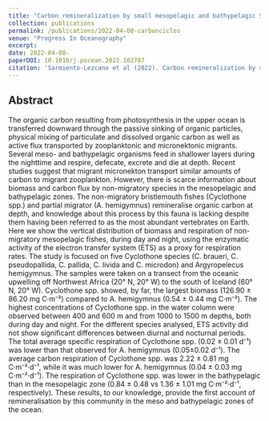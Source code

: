 ```yaml
---
title: "Carbon remineralization by small mesopelagic and bathypelagic Stomiiforms in the Northeast Atlantic Ocean."
collection: publications
permalink: /publications/2022-04-08-carbonciclos
venue: "Progress In Oceanography"
excerpt: 
date: 2022-04-08-
paperDOI: 10.1016/j.pocean.2022.102787
citation: 'Sarmiento-Lezcano et al (2022). Carbon remineralization by small mesopelagic and bathypelagic Stomiiforms in the Northeast Atlantic Ocean. Progress In Oceanography. Volume 203(4):102787,2022. 10.1016/j.pocean.2022.102787'
---
```


## Abstract
The organic carbon resulting from photosynthesis in the upper ocean is transferred downward through the passive sinking of organic particles, physical mixing of particulate and dissolved organic carbon as well as active flux transported by zooplanktonic and micronektonic migrants. Several meso- and bathypelagic organisms feed in shallower layers during the nighttime and respire, defecate, excrete and die at depth. Recent studies suggest that migrant micronekton transport similar amounts of carbon to migrant zooplankton. However, there is scarce information about biomass and carbon flux by non-migratory species in the mesopelagic and bathypelagic zones. The non-migratory bristlemouth fishes (Cyclothone spp.) and partial migrator (A. hemigymnus) remineralise organic carbon at depth, and knowledge about this process by this fauna is lacking despite them having been referred to as the most abundant vertebrates on Earth. Here we show the vertical distribution of biomass and respiration of non-migratory mesopelagic fishes, during day and night, using the enzymatic activity of the electron transfer system (ETS) as a proxy for respiration rates. The study is focused on five Cyclothone species (C. braueri, C. pseudopallida, C. pallida, C. livida and C. microdon) and Argyropelecus hemigymnus. The samples were taken on a transect from the oceanic upwelling off Northwest Africa (20° N, 20° W) to the south of Iceland (60° N, 20° W). Cyclothone spp. showed, by far, the largest biomass (126.90 ± 86.20 mg C·m⁻²) compared to A. hemigymnus (0.54 ± 0.44 mg C·m⁻²). The highest concentrations of Cyclothone spp. in the water column were observed between 400 and 600 m and from 1000 to 1500 m depths, both during day and night. For the different species analysed, ETS activity did not show significant differences between diurnal and nocturnal periods. The total average specific respiration of Cyclothone spp. (0.02 ± 0.01 d⁻¹) was lower than that observed for A. hemigymnus (0.05±0.02 d⁻¹). The average carbon respiration of Cyclothone spp. was 2.22 ± 0.81 mg C·m⁻²·d⁻¹, while it was much lower for A. hemigymnus (0.04 ± 0.03 mg C·m⁻²·d⁻¹). The respiration of Cyclothone spp. was lower in the bathypelagic than in the mesopelagic zone (0.84 ± 0.48 vs 1.36 ± 1.01 mg C·m⁻²·d⁻¹, respectively). These results, to our knowledge, provide the first account of remineralisation by this community in the meso and bathypelagic zones of the ocean.
